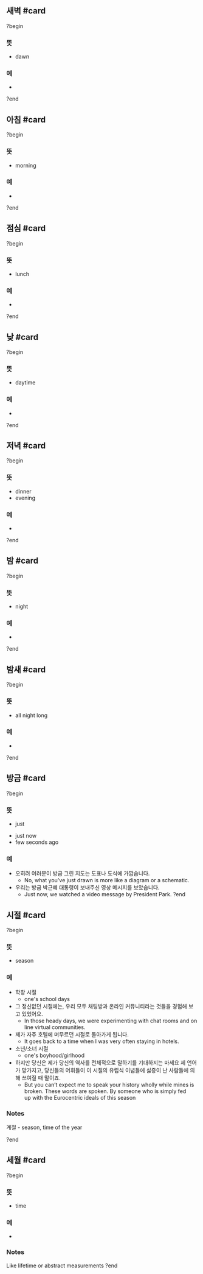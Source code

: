 ## 새벽 #card
?begin
### 뜻
- dawn
### 예
-
<!--SR:!2025-06-28,4,272-->
?end


## 아침 #card
?begin
### 뜻
- morning
### 예
-
?end


## 점심 #card
?begin
### 뜻
- lunch
### 예
-
<!--SR:!2025-07-19,28,270-->
?end


## 낮 #card
?begin
### 뜻
- daytime
### 예
-
<!--SR:!2025-07-08,10,272-->

?end



## 저녁 #card
?begin
### 뜻
- dinner
- evening
### 예
-
<!--SR:!2025-07-25,33,270-->
?end


## 밤 #card
?begin
### 뜻
- night
### 예
-
<!--SR:!2025-06-28,4,272-->
?end


## 밤새 #card
?begin
### 뜻
- all night long
### 예
-
<!--SR:!2025-06-25,3,252-->
?end


## 방금 #card
?begin
### 뜻
* just
- just now
- few seconds ago
### 예
- 오히려 여러분이 방금 그린 지도는 도표나 도식에 가깝습니다.
	- No, what you've just drawn is more like a diagram or a schematic.
- 우리는 방금 박근혜 대통령이 보내주신 영상 메시지를 보았습니다.
	- Just now, we watched a video message by President Park.
?end


## 시절 #card
?begin
### 뜻
- season
### 예
- 학창 시절
	- one's school days
- 그 정신없던 시절에는, 우리 모두 채팅방과 온라인 커뮤니티라는 것들을 경험해 보고 있었어요.
	- In those heady days, we were experimenting with chat rooms and online virtual communities.
- 제가 자주 호텔에 머무르던 시절로 돌아가게 됩니다.
	- It goes back to a time when I was very often staying in hotels.
- 소년/소녀 시절
	- one's boyhood/girlhood
- 하지만 당신은 제가 당신의 역사를 전체적으로 말하기를 기대하지는 마세요 제 언어가 망가지고, 당신들의 어휘들이 이 시절의 유럽식 이념들에 싫증이 난 사람들에 의해 쓰여질 때 말이죠.
	- But you can’t expect me to speak your history wholly while mines is broken. These words are spoken. By someone who is simply fed up with the Eurocentric ideals of this season
### Notes
계절 - season, time of the year
<!--SR:!2025-06-28,5,234-->
?end


## 세월 #card
?begin
### 뜻
- time
### 예
-
### Notes
Like lifetime or abstract measurements
?end
